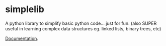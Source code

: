 # simplelib
A python library to simplify basic python code... just for fun. (also SUPER useful in learning complex data structures eg. linked lists, binary trees, etc)

[Documentation](https://owenmoogk.github.io/simplelib).
